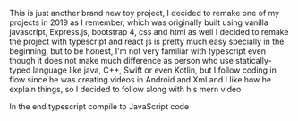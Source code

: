 This is just another brand new toy project, 
I decided to remake one of my projects in 2019 as I remember, 
which was originally built using vanilla javascript,
Express.js, bootstrap 4, css and html as well
I decided to remake the project with typescript 
and react js is pretty much easy specially in the beginning, but
to be honest, I'm not very familiar
with typescript even though it does not 
make much difference as person who use statically-typed language like java, C++, Swift or even Kotlin,
but I follow coding in flow since he 
was creating videos in Android and Xml and I like how he explain things, so
I decided to follow along with his mern video

In the end typescript compile to JavaScript code